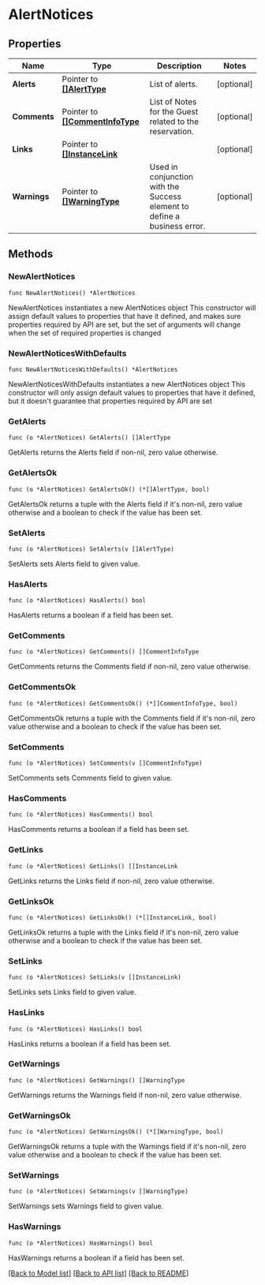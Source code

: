 # AlertNotices

## Properties

Name | Type | Description | Notes
------------ | ------------- | ------------- | -------------
**Alerts** | Pointer to [**[]AlertType**](AlertType.md) | List of alerts. | [optional] 
**Comments** | Pointer to [**[]CommentInfoType**](CommentInfoType.md) | List of Notes for the Guest related to the reservation. | [optional] 
**Links** | Pointer to [**[]InstanceLink**](InstanceLink.md) |  | [optional] 
**Warnings** | Pointer to [**[]WarningType**](WarningType.md) | Used in conjunction with the Success element to define a business error. | [optional] 

## Methods

### NewAlertNotices

`func NewAlertNotices() *AlertNotices`

NewAlertNotices instantiates a new AlertNotices object
This constructor will assign default values to properties that have it defined,
and makes sure properties required by API are set, but the set of arguments
will change when the set of required properties is changed

### NewAlertNoticesWithDefaults

`func NewAlertNoticesWithDefaults() *AlertNotices`

NewAlertNoticesWithDefaults instantiates a new AlertNotices object
This constructor will only assign default values to properties that have it defined,
but it doesn't guarantee that properties required by API are set

### GetAlerts

`func (o *AlertNotices) GetAlerts() []AlertType`

GetAlerts returns the Alerts field if non-nil, zero value otherwise.

### GetAlertsOk

`func (o *AlertNotices) GetAlertsOk() (*[]AlertType, bool)`

GetAlertsOk returns a tuple with the Alerts field if it's non-nil, zero value otherwise
and a boolean to check if the value has been set.

### SetAlerts

`func (o *AlertNotices) SetAlerts(v []AlertType)`

SetAlerts sets Alerts field to given value.

### HasAlerts

`func (o *AlertNotices) HasAlerts() bool`

HasAlerts returns a boolean if a field has been set.

### GetComments

`func (o *AlertNotices) GetComments() []CommentInfoType`

GetComments returns the Comments field if non-nil, zero value otherwise.

### GetCommentsOk

`func (o *AlertNotices) GetCommentsOk() (*[]CommentInfoType, bool)`

GetCommentsOk returns a tuple with the Comments field if it's non-nil, zero value otherwise
and a boolean to check if the value has been set.

### SetComments

`func (o *AlertNotices) SetComments(v []CommentInfoType)`

SetComments sets Comments field to given value.

### HasComments

`func (o *AlertNotices) HasComments() bool`

HasComments returns a boolean if a field has been set.

### GetLinks

`func (o *AlertNotices) GetLinks() []InstanceLink`

GetLinks returns the Links field if non-nil, zero value otherwise.

### GetLinksOk

`func (o *AlertNotices) GetLinksOk() (*[]InstanceLink, bool)`

GetLinksOk returns a tuple with the Links field if it's non-nil, zero value otherwise
and a boolean to check if the value has been set.

### SetLinks

`func (o *AlertNotices) SetLinks(v []InstanceLink)`

SetLinks sets Links field to given value.

### HasLinks

`func (o *AlertNotices) HasLinks() bool`

HasLinks returns a boolean if a field has been set.

### GetWarnings

`func (o *AlertNotices) GetWarnings() []WarningType`

GetWarnings returns the Warnings field if non-nil, zero value otherwise.

### GetWarningsOk

`func (o *AlertNotices) GetWarningsOk() (*[]WarningType, bool)`

GetWarningsOk returns a tuple with the Warnings field if it's non-nil, zero value otherwise
and a boolean to check if the value has been set.

### SetWarnings

`func (o *AlertNotices) SetWarnings(v []WarningType)`

SetWarnings sets Warnings field to given value.

### HasWarnings

`func (o *AlertNotices) HasWarnings() bool`

HasWarnings returns a boolean if a field has been set.


[[Back to Model list]](../README.md#documentation-for-models) [[Back to API list]](../README.md#documentation-for-api-endpoints) [[Back to README]](../README.md)


